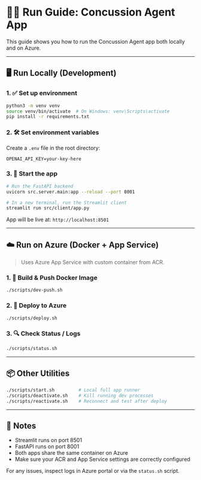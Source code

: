 # 🏃‍♂️ Run Guide: Concussion Agent App

This guide shows you how to run the Concussion Agent app both locally and on Azure.

---

## 🖥️ Run Locally (Development)

### 1. ✅ Set up environment
```bash
python3 -m venv venv
source venv/bin/activate  # On Windows: venv\Scripts\activate
pip install -r requirements.txt
```

### 2. 🛠️ Set environment variables
Create a `.env` file in the root directory:
```env
OPENAI_API_KEY=your-key-here
```

### 3. 🚀 Start the app
```bash
# Run the FastAPI backend
uvicorn src.server.main:app --reload --port 8001

# In a new terminal, run the Streamlit client
streamlit run src/client/app.py
```

App will be live at: `http://localhost:8501`

---

## ☁️ Run on Azure (Docker + App Service)

> Uses Azure App Service with custom container from ACR.

### 1. 🔧 Build & Push Docker Image
```bash
./scripts/dev-push.sh
```

### 2. 🚀 Deploy to Azure
```bash
./scripts/deploy.sh
```

### 3. 🔍 Check Status / Logs
```bash
./scripts/status.sh
```

---

## 📦 Other Utilities
```bash
./scripts/start.sh         # Local full app runner
./scripts/deactivate.sh    # Kill running dev processes
./scripts/reactivate.sh    # Reconnect and test after deploy
```

---

## 🧠 Notes
- Streamlit runs on port 8501
- FastAPI runs on port 8001
- Both apps share the same container on Azure
- Make sure your ACR and App Service settings are correctly configured

For any issues, inspect logs in Azure portal or via the `status.sh` script.

